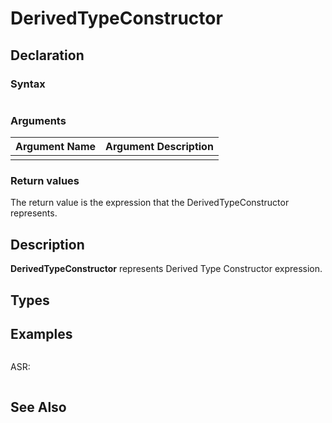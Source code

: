 # DerivedTypeConstructor


## Declaration

### Syntax

```fortran
```

### Arguments

| Argument Name | Argument Description |
|---------------|----------------------|
|               | |

### Return values

The return value is the expression that the DerivedTypeConstructor represents.

## Description

**DerivedTypeConstructor** represents Derived Type Constructor expression.

## Types


## Examples


```fortran
```

ASR:

```fortran
```

## See Also

